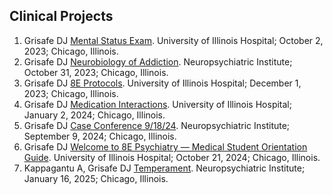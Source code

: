 ## Clinical Projects

1. Grisafe DJ [Mental Status Exam](https://bit.ly/mentalstatusexam). University of Illinois Hospital; October 2, 2023; Chicago, Illinois.
2. Grisafe DJ [Neurobiology of Addiction](https://bit.ly/neurobioaddict). Neuropsychiatric Institute; October 31, 2023; Chicago, Illinois. 
3. Grisafe DJ [8E Protocols](https://bit.ly/8EProtocols). University of Illinois Hospital; December 1, 2023; Chicago, Illinois.
4. Grisafe DJ [Medication Interactions](https://bit.ly/medixn). University of Illinois Hospital; January 2, 2024; Chicago, Illinois.
5. Grisafe DJ [Case Conference 9/18/24](https://bit.ly/cc091824). Neuropsychiatric Institute; September 9, 2024; Chicago, Illinois. 
6. Grisafe DJ [Welcome to 8E Psychiatry — Medical Student Orientation Guide](https://bit.ly/welcome8e). University of Illinois Hospital; October 21, 2024; Chicago, Illinois. 
7. Kappagantu A, Grisafe DJ [Temperament](https://bit.ly/temp011625). Neuropsychiatric Institute; January 16, 2025; Chicago, Illinois. 
